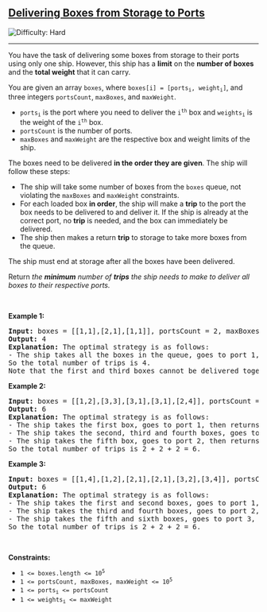 <h2><a href="https://leetcode.com/problems/delivering-boxes-from-storage-to-ports">Delivering Boxes from Storage to Ports</a></h2> <img src='https://img.shields.io/badge/Difficulty-Hard-red' alt='Difficulty: Hard' /><hr><p>You have the task of delivering some boxes from storage to their ports using only one ship. However, this ship has a <strong>limit</strong> on the <strong>number of boxes</strong> and the <strong>total weight</strong> that it can carry.</p>

<p>You are given an array <code>boxes</code>, where <code>boxes[i] = [ports<sub>​​i</sub>​, weight<sub>i</sub>]</code>, and three integers <code>portsCount</code>, <code>maxBoxes</code>, and <code>maxWeight</code>.</p>

<ul>
	<li><code>ports<sub>​​i</sub></code> is the port where you need to deliver the <code>i<sup>th</sup></code> box and <code>weights<sub>i</sub></code> is the weight of the <code>i<sup>th</sup></code> box.</li>
	<li><code>portsCount</code> is the number of ports.</li>
	<li><code>maxBoxes</code> and <code>maxWeight</code> are the respective box and weight limits of the ship.</li>
</ul>

<p>The boxes need to be delivered <strong>in the order they are given</strong>. The ship will follow these steps:</p>

<ul>
	<li>The ship will take some number of boxes from the <code>boxes</code> queue, not violating the <code>maxBoxes</code> and <code>maxWeight</code> constraints.</li>
	<li>For each loaded box <strong>in order</strong>, the ship will make a <strong>trip</strong> to the port the box needs to be delivered to and deliver it. If the ship is already at the correct port, no <strong>trip</strong> is needed, and the box can immediately be delivered.</li>
	<li>The ship then makes a return <strong>trip</strong> to storage to take more boxes from the queue.</li>
</ul>

<p>The ship must end at storage after all the boxes have been delivered.</p>

<p>Return <em>the <strong>minimum</strong> number of <strong>trips</strong> the ship needs to make to deliver all boxes to their respective ports.</em></p>

<p>&nbsp;</p>
<p><strong class="example">Example 1:</strong></p>

<pre>
<strong>Input:</strong> boxes = [[1,1],[2,1],[1,1]], portsCount = 2, maxBoxes = 3, maxWeight = 3
<strong>Output:</strong> 4
<strong>Explanation:</strong> The optimal strategy is as follows: 
- The ship takes all the boxes in the queue, goes to port 1, then port 2, then port 1 again, then returns to storage. 4 trips.
So the total number of trips is 4.
Note that the first and third boxes cannot be delivered together because the boxes need to be delivered in order (i.e. the second box needs to be delivered at port 2 before the third box).
</pre>

<p><strong class="example">Example 2:</strong></p>

<pre>
<strong>Input:</strong> boxes = [[1,2],[3,3],[3,1],[3,1],[2,4]], portsCount = 3, maxBoxes = 3, maxWeight = 6
<strong>Output:</strong> 6
<strong>Explanation:</strong> The optimal strategy is as follows: 
- The ship takes the first box, goes to port 1, then returns to storage. 2 trips.
- The ship takes the second, third and fourth boxes, goes to port 3, then returns to storage. 2 trips.
- The ship takes the fifth box, goes to port 2, then returns to storage. 2 trips.
So the total number of trips is 2 + 2 + 2 = 6.
</pre>

<p><strong class="example">Example 3:</strong></p>

<pre>
<strong>Input:</strong> boxes = [[1,4],[1,2],[2,1],[2,1],[3,2],[3,4]], portsCount = 3, maxBoxes = 6, maxWeight = 7
<strong>Output:</strong> 6
<strong>Explanation:</strong> The optimal strategy is as follows:
- The ship takes the first and second boxes, goes to port 1, then returns to storage. 2 trips.
- The ship takes the third and fourth boxes, goes to port 2, then returns to storage. 2 trips.
- The ship takes the fifth and sixth boxes, goes to port 3, then returns to storage. 2 trips.
So the total number of trips is 2 + 2 + 2 = 6.
</pre>

<p>&nbsp;</p>
<p><strong>Constraints:</strong></p>

<ul>
	<li><code>1 &lt;= boxes.length &lt;= 10<sup>5</sup></code></li>
	<li><code>1 &lt;= portsCount, maxBoxes, maxWeight &lt;= 10<sup>5</sup></code></li>
	<li><code>1 &lt;= ports<sub>​​i</sub> &lt;= portsCount</code></li>
	<li><code>1 &lt;= weights<sub>i</sub> &lt;= maxWeight</code></li>
</ul>

